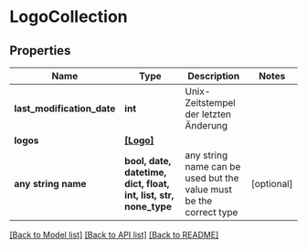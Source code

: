 # LogoCollection


## Properties
Name | Type | Description | Notes
------------ | ------------- | ------------- | -------------
**last_modification_date** | **int** | Unix-Zeitstempel der letzten Änderung | 
**logos** | [**[Logo]**](Logo.md) |  | 
**any string name** | **bool, date, datetime, dict, float, int, list, str, none_type** | any string name can be used but the value must be the correct type | [optional]

[[Back to Model list]](../README.md#documentation-for-models) [[Back to API list]](../README.md#documentation-for-api-endpoints) [[Back to README]](../README.md)



